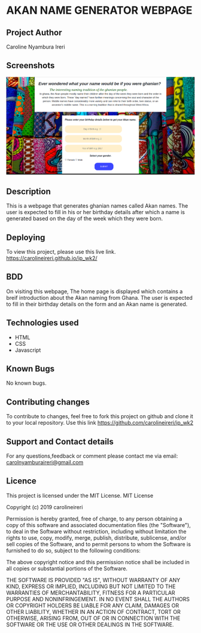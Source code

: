 # AKAN NAME GENERATOR WEBPAGE

## Project Author

Caroline Nyambura Ireri

## Screenshots

<img src="images/screenshot.png">

## Description

This is a webpage that generates ghanian names called Akan names. The user is expected to fill in his or her birthday details after which a name is generated based on the day of the week which they were born.

## Deploying

To view this project, please use this live link. https://carolineireri.github.io/ip_wk2/

## BDD

On visiting this webpage, The home page is displayed which contains a breif introduction about the Akan naming from Ghana. The user is expected to fill in their birthday details on the form and an Akan name is generated.

## Technologies used

- HTML
- CSS
- Javascript

## Known Bugs

No known bugs.

## Contributing changes

To contribute to changes, feel free to fork this project on github and clone it to your local repository. Use this link https://github.com/carolineireri/ip_wk2

## Support and Contact details

For any questions,feedback or comment please contact me via email: carolnyamburaireri@gmail.com

## Licence

This project is licensed under the MIT License.
MIT License

Copyright (c) 2019 carolineireri

Permission is hereby granted, free of charge, to any person obtaining a copy of this software and associated documentation files (the "Software"), to deal in the Software without restriction, including without limitation the rights to use, copy, modify, merge, publish, distribute, sublicense, and/or sell copies of the Software, and to permit persons to whom the Software is furnished to do so, subject to the following conditions:

The above copyright notice and this permission notice shall be included in all copies or substantial portions of the Software.

THE SOFTWARE IS PROVIDED "AS IS", WITHOUT WARRANTY OF ANY KIND, EXPRESS OR IMPLIED, INCLUDING BUT NOT LIMITED TO THE WARRANTIES OF MERCHANTABILITY, FITNESS FOR A PARTICULAR PURPOSE AND NONINFRINGEMENT. IN NO EVENT SHALL THE AUTHORS OR COPYRIGHT HOLDERS BE LIABLE FOR ANY CLAIM, DAMAGES OR OTHER LIABILITY, WHETHER IN AN ACTION OF CONTRACT, TORT OR OTHERWISE, ARISING FROM, OUT OF OR IN CONNECTION WITH THE SOFTWARE OR THE USE OR OTHER DEALINGS IN THE SOFTWARE.
